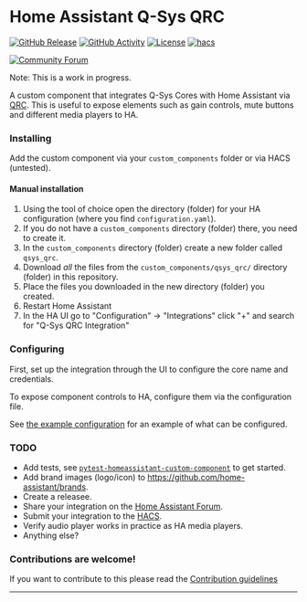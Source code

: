 # Home Assistant Q-Sys QRC

[![GitHub Release][releases-shield]][releases]
[![GitHub Activity][commits-shield]][commits]
[![License][license-shield]](LICENSE)
[![hacs][hacsbadge]][hacs]

[![Community Forum][forum-shield]][forum]

Note: This is a work in progress.

A custom component that integrates Q-Sys Cores with Home Assistant via [QRC](https://q-syshelp.qsc.com/Index.htm#External_Control_APIs/QRC/QRC_Overview.htm). This is useful to expose elements such as gain controls, mute buttons and different media players to HA.

### Installing

Add the custom component via your `custom_components` folder or via HACS (untested).

#### Manual installation

1. Using the tool of choice open the directory (folder) for your HA configuration (where you find `configuration.yaml`).
1. If you do not have a `custom_components` directory (folder) there, you need to create it.
1. In the `custom_components` directory (folder) create a new folder called `qsys_qrc`.
1. Download _all_ the files from the `custom_components/qsys_qrc/` directory (folder) in this repository.
1. Place the files you downloaded in the new directory (folder) you created.
1. Restart Home Assistant
1. In the HA UI go to "Configuration" -> "Integrations" click "+" and search for "Q-Sys QRC Integration"

### Configuring

First, set up the integration through the UI to configure the core name and credentials.

To expose component controls to HA, configure them via the configuration file.

See [the example configuration](examples/configuration.yaml) for an example of what can be configured.

### TODO


- Add tests, see [`pytest-homeassistant-custom-component`](https://github.com/MatthewFlamm/pytest-homeassistant-custom-component) to get started.
- Add brand images (logo/icon) to https://github.com/home-assistant/brands.
- Create a releasee.
- Share your integration on the [Home Assistant Forum](https://community.home-assistant.io/).
- Submit your integration to the [HACS](https://hacs.xyz/docs/publish/start).
- Verify audio player works in practice as HA media players.
- Anything else?

### Contributions are welcome!

If you want to contribute to this please read the [Contribution guidelines](CONTRIBUTING.md)

***

[commits-shield]: https://img.shields.io/github/commit-activity/y/nkvoll/home-assistant-qsys-qrc.svg?style=for-the-badge
[commits]: https://github.com/nkvoll/home-assistant-qsys-qrc/commits/main
[hacs]: https://github.com/hacs/integration
[hacsbadge]: https://img.shields.io/badge/HACS-Custom-orange.svg?style=for-the-badge
[forum-shield]: https://img.shields.io/badge/community-forum-brightgreen.svg?style=for-the-badge
[forum]: https://community.home-assistant.io/
[license-shield]: https://img.shields.io/github/license/nkvoll/home-assistant-qsys-qrc.svg?style=for-the-badge
[releases-shield]: https://img.shields.io/github/release/nkvoll/home-assistant-qsys-qrc.svg?style=for-the-badge
[releases]: https://github.com/nkvoll/home-assistant-qsys-qrc/releases
